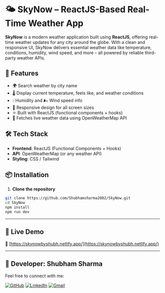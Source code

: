 # 🌤️ SkyNow – ReactJS-Based Real-Time Weather App

**SkyNow** is a modern weather application built using **ReactJS**, offering real-time weather updates for any city around the globe. With a clean and responsive UI, SkyNow delivers essential weather data like temperature, conditions, humidity, wind speed, and more – all powered by reliable third-party weather APIs.

## 🚀 Features

- 🌍 Search weather by city name
- 🌡️ Display current temperature, feels like, and weather conditions
- 💧 Humidity and 🌬️ Wind speed info
- 📱 Responsive design for all screen sizes
- ⚛️ Built with ReactJS (functional components + hooks)
- 🔄 Fetches live weather data using OpenWeatherMap API

## 🛠️ Tech Stack

- **Frontend**: ReactJS (Functional Components + Hooks)
- **API**: OpenWeatherMap (or any weather API)
- **Styling**: CSS / Tailwind 

## 📦 Installation

1. **Clone the repository**


```bash
git clone https://github.com/Shubhamsharma2002/SkyNow.git
cd SkyNow
npm install
npm run dev
```


---

## 🚀 Live Demo

🔗 [https://skynowbyshubh.netlify.app/](https://skynowbyshubh.netlify.app/)

---



## 👤 Developer: Shubham Sharma

Feel free to connect with me:

[![GitHub](https://img.shields.io/badge/GitHub-181717?style=for-the-badge&logo=github&logoColor=white)](https://github.com/Shubhamsharma2002)  [![LinkedIn](https://img.shields.io/badge/LinkedIn-0A66C2?style=for-the-badge&logo=linkedin&logoColor=white)](https://www.linkedin.com/in/shubhamsharma2026/)   [![Gmail](https://img.shields.io/badge/Gmail-D14836?style=for-the-badge&logo=gmail&logoColor=white)](mailto:shubhamjii2002@gmail.com)